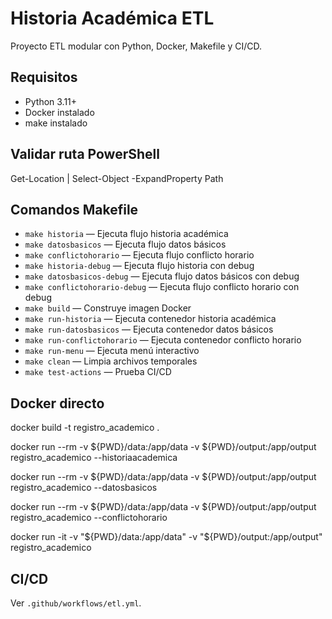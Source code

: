 # Historia Académica ETL

Proyecto ETL modular con Python, Docker, Makefile y CI/CD.

## Requisitos

- Python 3.11+
- Docker instalado
- make instalado

## Validar ruta PowerShell

Get-Location | Select-Object -ExpandProperty Path

## Comandos Makefile

- `make historia` — Ejecuta flujo historia académica
- `make datosbasicos` — Ejecuta flujo datos básicos
- `make conflictohorario` — Ejecuta flujo conflicto horario
- `make historia-debug` — Ejecuta flujo historia con debug
- `make datosbasicos-debug` — Ejecuta flujo datos básicos con debug
- `make conflictohorario-debug` — Ejecuta flujo conflicto horario con debug
- `make build` — Construye imagen Docker
- `make run-historia` — Ejecuta contenedor historia académica
- `make run-datosbasicos` — Ejecuta contenedor datos básicos
- `make run-conflictohorario` — Ejecuta contenedor conflicto horario
- `make run-menu` — Ejecuta menú interactivo
- `make clean` — Limpia archivos temporales
- `make test-actions` — Prueba CI/CD

## Docker directo

docker build -t registro_academico .

docker run --rm -v ${PWD}/data:/app/data -v ${PWD}/output:/app/output registro_academico --historiaacademica

docker run --rm -v ${PWD}/data:/app/data -v ${PWD}/output:/app/output registro_academico --datosbasicos

docker run --rm -v ${PWD}/data:/app/data -v ${PWD}/output:/app/output registro_academico --conflictohorario

docker run -it -v "${PWD}/data:/app/data" -v "${PWD}/output:/app/output" registro_academico

## CI/CD

Ver `.github/workflows/etl.yml`.

